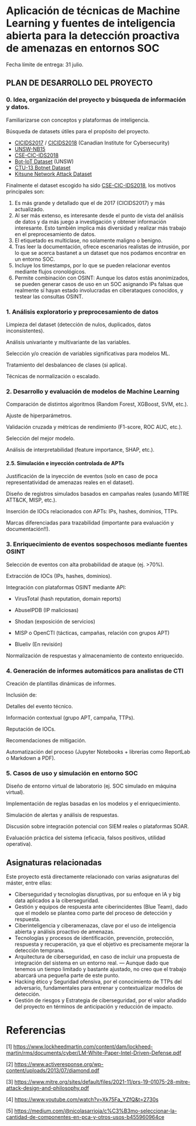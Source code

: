 # Aplicación de técnicas de Machine Learning y fuentes de inteligencia abierta para la detección proactiva de amenazas en entornos SOC

Fecha límite de entrega: 31 julio.

## PLAN DE DESARROLLO DEL PROYECTO

### 0. Idea, organización del proyecto y búsqueda de información y datos.


Familiarizarse con conceptos y plataformas de inteligencia.

Búsqueda de datasets útiles para el propósito del proyecto.
- [CICIDS2017](https://www.unb.ca/cic/datasets/ids-2017.html) / [CICIDS2018](https://www.unb.ca/cic/datasets/ids-2018.html) (Canadian Institute for Cybersecurity)
- [UNSW-NB15](https://unsw-my.sharepoint.com/personal/z5025758_ad_unsw_edu_au/_layouts/15/onedrive.aspx?id=%2Fpersonal%2Fz5025758%5Fad%5Funsw%5Fedu%5Fau%2FDocuments%2FUNSW%2DNB15%20dataset%2FCSV%20Files&ga=1)
- [CSE-CIC-IDS2018](https://www.unb.ca/cic/datasets/ids-2018.html)
- [Bot-IoT Dataset](https://research.unsw.edu.au/projects/bot-iot-dataset) (UNSW)
- [CTU-13 Botnet Dataset](https://research.unsw.edu.au/projects/bot-iot-dataset)
- [Kitsune Network Attack Dataset](https://www.kaggle.com/datasets/ymirsky/network-attack-dataset-kitsune)

Finalmente el dataset escogido ha sido [CSE-CIC-IDS2018](https://www.unb.ca/cic/datasets/ids-2018.html), los motivos principales son:
1. Es más grande y detallado que el de 2017 (CICIDS2017) y más actualizado.
2. Al ser más extenso, es interesante desde el punto de vista del análisis de datos y da más juego a investigación y obtener información interesante. Esto también implica más diversidad y realizar más trabajo en el preprocesamiento de datos.
3. El etiquetado es multiclase, no solamente maligno o benigno.
4. Tras leer la documentación, ofrece escenarios realistas de intrusión, por lo que se acerca bastanet a un dataset que nos podamos encontrar en un entorno SOC.
5. Incluye los timestamps, por lo que se pueden relacionar eventos mediante flujos cronológicos.
6. Permite combinación con OSINT: Aunque los datos estás anonimizados, se pueden generar casos de uso en un SOC asignando IPs falsas que realmente sí hayan estado involucradas en ciberataques conocidos, y testear las consultas OSINT.


### 1. Análisis exploratorio y preprocesamiento de datos



Limpieza del dataset (detección de nulos, duplicados, datos inconsistentes).

Análisis univariante y multivariante de las variables.

Selección y/o creación de variables significativas para modelos ML.

Tratamiento del desbalanceo de clases (si aplica).

Técnicas de normalización o escalado.



### 2. Desarrollo y evaluación de modelos de Machine Learning



Comparación de distintos algoritmos (Random Forest, XGBoost, SVM, etc.).

Ajuste de hiperparámetros.

Validación cruzada y métricas de rendimiento (F1-score, ROC AUC, etc.).

Selección del mejor modelo.

Análisis de interpretabilidad (feature importance, SHAP, etc.).



#### 2.5. Simulación e inyección controlada de APTs



Justificación de la inyección de eventos (solo en caso de poca representatividad de amenazas reales en el dataset).

Diseño de registros simulados basados en campañas reales (usando MITRE ATT&CK, MISP, etc.).

Inserción de IOCs relacionados con APTs: IPs, hashes, dominios, TTPs.

Marcas diferenciadas para trazabilidad (importante para evaluación y documentación!!).



### 3. Enriquecimiento de eventos sospechosos mediante fuentes OSINT



Selección de eventos con alta probabilidad de ataque (ej. >70%).

Extracción de IOCs (IPs, hashes, dominios).

Integración con plataformas OSINT mediante API:

- VirusTotal (hash reputation, domain reports)

- AbuseIPDB (IP maliciosas)

- Shodan (exposición de servicios)

- MISP o OpenCTI (tácticas, campañas, relación con grupos APT)

- Blueliv (En revisión)

Normalización de respuestas y almacenamiento de contexto enriquecido.



### 4. Generación de informes automáticos para analistas de CTI



Creación de plantillas dinámicas de informes.

Inclusión de:

Detalles del evento técnico.

Información contextual (grupo APT, campaña, TTPs).

Reputación de IOCs.

Recomendaciones de mitigación.

Automatización del proceso (Jupyter Notebooks + librerías como ReportLab o Markdown a PDF).



### 5. Casos de uso y simulación en entorno SOC



Diseño de entorno virtual de laboratorio (ej. SOC simulado en máquina virtual).

Implementación de reglas basadas en los modelos y el enriquecimiento.

Simulación de alertas y análisis de respuestas.

Discusión sobre integración potencial con SIEM reales o plataformas SOAR.

Evaluación práctica del sistema (eficacia, falsos positivos, utilidad operativa).

## Asignaturas relacionadas

Este proyecto está directamente relacionado con varias asignaturas del máster, entre ellas:

- Ciberseguridad y tecnologías disruptivas, por su enfoque en IA y big data aplicados a la ciberseguridad.
- Gestión y equipos de respuesta ante ciberincidentes (Blue Team), dado que el modelo se plantea como parte del proceso de detección y respuesta.
- Ciberinteligencia y ciberamenazas, clave por el uso de inteligencia abierta y análisis proactivo de amenazas.
- Tecnologías y procesos de identificación, prevención, protección, respuesta y recuperación, ya que el objetivo es precisamente mejorar la detección temprana.
- Arquitectura de ciberseguridad, en caso de incluir una propuesta de integración del sistema en un entorno real. — Aunque dado que tenemos un tiempo limitado y bastante ajustado, no creo que el trabajo abarcará una pequeña parte de este punto.
- Hacking ético y Seguridad ofensiva, por el conocimiento de TTPs del adversario, fundamentales para entrenar y contextualizar modelos de detección.
- Gestión de riesgos y Estrategia de ciberseguridad, por el valor añadido del proyecto en términos de anticipación y reducción de impacto.


# Referencias

[1] https://www.lockheedmartin.com/content/dam/lockheed-martin/rms/documents/cyber/LM-White-Paper-Intel-Driven-Defense.pdf

[2] https://www.activeresponse.org/wp-content/uploads/2013/07/diamond.pdf

[3] https://www.mitre.org/sites/default/files/2021-11/prs-19-01075-28-mitre-attack-design-and-philosophy.pdf

[4] https://www.youtube.com/watch?v=Xk75Fa_YZfQ&t=2730s

[5] https://medium.com/@nicolasarrioja/c%C3%B3mo-seleccionar-la-cantidad-de-componentes-en-pca-y-otros-usos-b455960964ce
